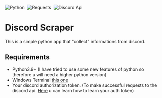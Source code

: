 ![Python](https://img.shields.io/badge/Python-3.10-blue)&nbsp;
![Requests](https://img.shields.io/badge/Requests-%202.27-red)&nbsp;
![Discord Api](https://img.shields.io/badge/Discord%20api-v9-blueviolet)&nbsp;

# Discord Scraper 

This is a simple python app that "collect" informations from discord.  


## Requirements

- Python3.9+ (I have tried to use some new features of python so therefore u will need a higher python version) 
- Windows Terminal [this one](https://www.microsoft.com/en-us/p/windows-terminal/9n0dx20hk701#activetab=pivot:overviewtab)
- Your discord authorization token. (To make successful requests to the discord api. [Here]() u can learn how to learn your auth token)